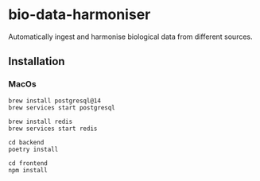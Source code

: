 # bio-data-harmoniser

Automatically ingest and harmonise biological data from different sources.

## Installation

### MacOs

```
brew install postgresql@14
brew services start postgresql
```

```
brew install redis
brew services start redis
```

```
cd backend
poetry install
```

```
cd frontend
npm install
```

